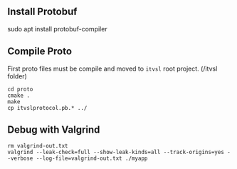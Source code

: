 ## Install Protobuf

sudo apt install protobuf-compiler

## Compile Proto

First proto files must be compile and moved to `itvsl` root project. (/itvsl folder)

```
cd proto
cmake .
make
cp itvslprotocol.pb.* ../
```

## Debug with Valgrind

```
rm valgrind-out.txt
valgrind --leak-check=full --show-leak-kinds=all --track-origins=yes --verbose --log-file=valgrind-out.txt ./myapp
```
